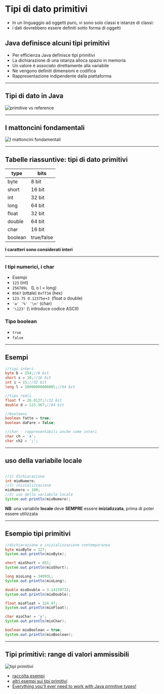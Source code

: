 # Tipi di dato primitivi

* In un linguaggio ad oggetti puro, vi sono solo classi e istanze di classi:
* i dati dovrebbero essere definiti sotto forma di oggetti

## Java definisce alcuni tipi primitivi

* Per efficienza Java definisce tipi primitivi
* La dichiarazione di una istanza alloca spazio in memoria
* Un valore è associato direttamente alla variabile 
* Ne vengono definiti dimensioni e codifica
* Rappresentazione indipendente dalla piattaforma

---

## Tipi di dato in Java

![primitive vs reference](https://raw.githubusercontent.com/maboglia/CorsoJava/master/appunti/img/PrimitiveVsReference.png)


---

## I mattoncini fondamentali

![I mattoncini fondamentali](https://raw.githubusercontent.com/maboglia/CorsoJava/master/appunti/img/model/mattoncini.webp)

---

## Tabelle riassuntive: tipi di dato primitivi

 | type    | bits       |
 | ------- | ---------- |
 | byte    | 8 bit     |
 | short   | 16 bit    |
 | int     | 32 bit    |
 | long    | 64 bit    |
 | float   | 32 bit    |
 | double  | 64 bit    |
 | char    | 16 bit    |
 | boolean | true/false |

**I caratteri sono considerati interi**

---

###  I tipi numerici, i char

* Esempi
* `123` (int)
* `256789L ` (L o l = long)
* `0567` (ottale) `0xff34` (hex)
* `123.75 0.12375e+3 `(float o double)
* `'a' '%' '\n'` (char)
* `'\123'` (\ introduce codice ASCII)

### Tipo boolean

* `true`
* `false`

---

## Esempi

```java
//tipi interi
byte b = 254;//8 bit
short s = 10;//16 bit
int i = 15;//32 bit
long l = 1000000000000l;//64 bit

//tipi reali
float f = 26.012f;//32 bit
double d = 123.567;//64 bit

//booleans
boolean fatto = true;
boolean daFare = false;

//char - rappresentabili anche come interi
char ch = 'a';
char ch2 = ';';
```

---

## uso della variabile locale

```java

//1) dichiarazione
int mioNumero;
//2) inizializzazione
mioNumero = 100;
//3) uso della variabile locale
System.out.println(mioNumero);
```

**NB**: una variabile **locale** deve **SEMPRE** essere **inizializzata**, prima di poter essere utilizzata

---

## Esempio tipi primitivi

```java
//dichiarazione e inizializzazione contemporanea
byte mioByte = 127;
System.out.println(mioByte);

short mioShort = 851;
System.out.println(mioShort);

long mioLong = 34093L;
System.out.println(mioLong);

double mioDouble = 3.14159732;
System.out.println(mioDouble);

float mioFloat = 324.4f;
System.out.println(mioFloat);

char mioChar = 'y';
System.out.println(mioChar);

boolean mioBoolean = true;
System.out.println(mioBoolean);
```

---

## Tipi primitivi: range di valori ammissibili

![tipi primitivi](https://raw.githubusercontent.com/maboglia/CorsoJava/master/appunti/img/tipi.png)

* [raccolta esempi](https://github.com/maboglia/CorsoJava/blob/master/esempi/02_tipi_primitivi.md)
* [altri esempi sui tipi primitivi](https://github.com/maboglia/CorsoJava/blob/master/esempi/01_base/01_tipi)
* [Everything you'll ever need to work with Java primitive types!](https://github.com/deletescape/Primitives)
